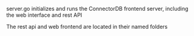 server.go initializes and runs the ConnectorDB frontend server, including the web interface and rest API

The rest api and web frontend are located in their named folders
